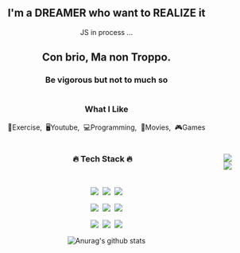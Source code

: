 <div align="center">
<h2>I'm a DREAMER who want to REALIZE it</h2>
<p>JS in process ...</p>
<h2>Con brio, Ma non Troppo.</h2>
<h3>Be vigorous but not to much so</h3>
  
#
<h3>What I Like</h3>
<p>💪Exercise,&nbsp;&nbsp;🖥Youtube,&nbsp;&nbsp;💻Programming,&nbsp;&nbsp;🎥Movies,&nbsp;&nbsp;🎮Games</p>

#
<div >
<div style="float:right">
    <div>
    <img src="http://mazassumnida.wtf/api/mini/generate_badge?boj=elsh97)](https://solved.ac/elsh97">
    </div>
    <div>
    <img src="https://github-readme-stats.vercel.app/api/top-langs/?username=elsh97&layout=compact&theme=tokyonight">
    </div>
</div>

<!-- <div style="float:left"> -->
<h3>🔥 Tech Stack 🔥</h3>
<br>
<p><img src="https://img.shields.io/badge/HTML5-E34F26?style=flat&logo=html5&logoColor=white"/>&nbsp;&nbsp;<img src="https://img.shields.io/badge/CSS3-1572B6?style=flat&logo=css3&logoColor=white"/>&nbsp;&nbsp;<img src="https://img.shields.io/badge/JavaScript-gray?style=flat&logo=JavaScript&logoColor=F7DF1E"/></p>

<p><img src="https://img.shields.io/badge/Python-white?style=flat&logo=Python&logoColor=#3776AB"/>&nbsp;&nbsp;<img src="https://img.shields.io/badge/Django-brightgreen?style=flat&logo=Django"/>&nbsp;&nbsp;<img src="https://img.shields.io/badge/PostgreSql-blue?logo=postgresql&logoColor=white"/></p>

<p><img src="https://img.shields.io/badge/Notion-b4f5bd?style=flat&logo=Notion&logoColor=black"/>&nbsp;&nbsp;<img src="https://img.shields.io/badge/GitHub-gray?style=flat&logo=GitHub&logoColor=black"/>&nbsp;&nbsp;<img src="https://img.shields.io/badge/VScode-grey?style=flat&logo=VisualStudioCode&logoColor=blue"/></p>
</div>
<!-- </div> -->

![Anurag's github stats](https://github-readme-stats.vercel.app/api?username=elsh97&show_icons=true&theme=tokyonight)
<!--[![Solved.ac](http://mazassumnida.wtf/api/mini/generate_badge?boj=elsh97)](https://solved.ac/elsh97)-->


</div>

